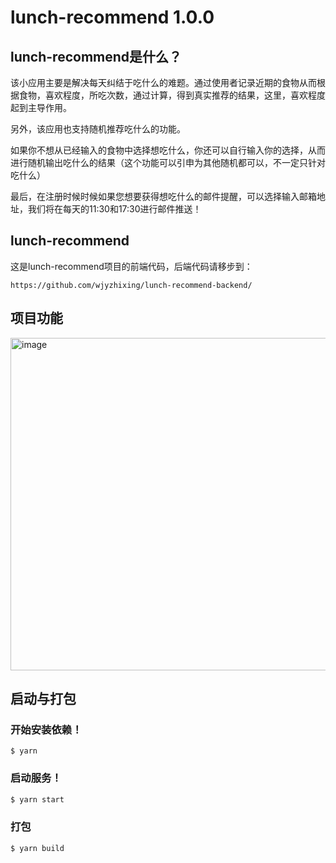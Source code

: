 # lunch-recommend 1.0.0

## lunch-recommend是什么？

该小应用主要是解决每天纠结于吃什么的难题。通过使用者记录近期的食物从而根据食物，喜欢程度，所吃次数，通过计算，得到真实推荐的结果，这里，喜欢程度起到主导作用。

另外，该应用也支持随机推荐吃什么的功能。

如果你不想从已经输入的食物中选择想吃什么，你还可以自行输入你的选择，从而进行随机输出吃什么的结果（这个功能可以引申为其他随机都可以，不一定只针对吃什么）

最后，在注册时候时候如果您想要获得想吃什么的邮件提醒，可以选择输入邮箱地址，我们将在每天的11:30和17:30进行邮件推送！


## lunch-recommend
这是lunch-recommend项目的前端代码，后端代码请移步到：

```
https://github.com/wjyzhixing/lunch-recommend-backend/
```

## 项目功能

<img width="532" alt="image" src="https://user-images.githubusercontent.com/36620969/197915406-21fbae77-f708-484c-8518-dbb00611c460.png">

## 启动与打包

### 开始安装依赖！
```
$ yarn
```

### 启动服务！
```bash
$ yarn start
```

### 打包
```bash
$ yarn build
```
